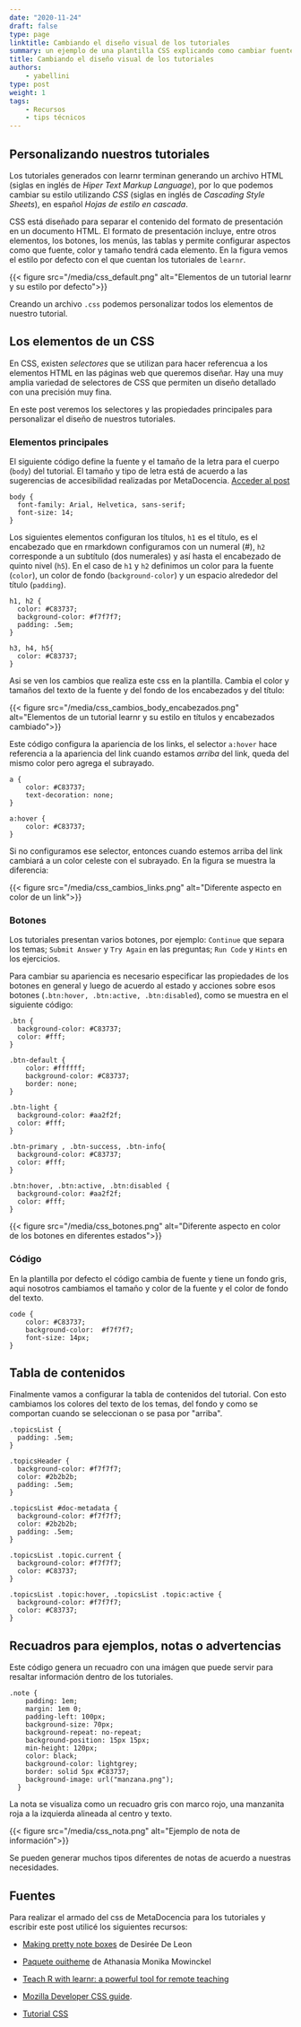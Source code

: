 ```yaml
---
date: "2020-11-24"
draft: false
type: page
linktitle: Cambiando el diseño visual de los tutoriales
summary: un ejemplo de una plantilla CSS explicando como cambiar fuentes y colores de los elementos de un tutorial .
title: Cambiando el diseño visual de los tutoriales
authors: 
    - yabellini
type: post
weight: 1
tags: 
    - Recursos
    - tips técnicos
---
```


## Personalizando nuestros tutoriales

Los tutoriales generados con learnr terminan generando un archivo HTML (siglas en inglés de _Hiper Text Markup Language_), por lo que podemos cambiar su estilo utilizando _CSS_ (siglas en inglés de _Cascading Style Sheets_), en español _Hojas de estilo en cascada_.

CSS está diseñado para separar el contenido del formato de presentación en un documento HTML. El formato de presentación incluye, entre otros elementos, los botones, los menús, las tablas y permite configurar aspectos como que fuente, color y tamaño tendrá cada elemento.  En la figura vemos el estilo por defecto con el que cuentan los tutoriales de `learnr`.

{{< figure src="/media/css_default.png" alt="Elementos de un tutorial learnr y su estilo por defecto">}}

Creando un archivo `.css` podemos personalizar todos los elementos de nuestro tutorial.

## Los elementos de un CSS

En CSS, existen _selectores_ que se utilizan para hacer referencua a los elementos HTML en las páginas web que queremos diseñar. Hay una muy amplia variedad de selectores de CSS  que permiten un diseño detallado con una precisión muy fina.

En este post veremos los selectores y las propiedades principales para personalizar el diseño de nuestros tutoriales.

### Elementos principales

El siguiente código define la fuente y el tamaño de la letra para el cuerpo (`body`) del tutorial.  El tamaño y tipo de letra está de acuerdo a las sugerencias de accesibilidad realizadas por MetaDocencia. [Acceder al post](https://www.metadocencia.org/post/accesibilidad_1/)

```{css, eval=FALSE}
body {
  font-family: Arial, Helvetica, sans-serif;
  font-size: 14;
}
```
Los siguientes elementos configuran los títulos, `h1` es el título, es el encabezado que en rmarkdown configuramos con un numeral (#), `h2` corresponde a un subtítulo (dos numerales) y así hasta el encabezado de quinto nivel (`h5`).  En el caso de `h1` y `h2` definimos un color para la fuente (`color`), un color de fondo (`background-color`) y un espacio alrededor del título (`padding`). 

```{css, eval=FALSE}
h1, h2 {
  color: #C83737;
  background-color: #f7f7f7;
  padding: .5em;
}

h3, h4, h5{
  color: #C83737;
}
```
Asi se ven los cambios que realiza este css en la plantilla.  Cambia el color y tamaños del texto de la fuente y del fondo de los encabezados y del título:

{{< figure src="/media/css_cambios_body_encabezados.png" alt="Elementos de un tutorial learnr y su estilo en títulos y encabezados cambiado">}}

Este código configura la apariencia de los links, el selector `a:hover` hace referencia a la apariencia del link cuando estamos _arriba_ del link, queda del mismo color pero agrega el subrayado.  

```{css, eval=FALSE}
a {
    color: #C83737;
    text-decoration: none;
}

a:hover {
    color: #C83737;
}

```
Si no configuramos ese selector, entonces cuando estemos arriba del link cambiará a un color celeste con el subrayado.  En la figura se muestra la diferencia:

{{< figure src="/media/css_cambios_links.png" alt="Diferente aspecto en color de un link">}}

### Botones

Los tutoriales presentan varios botones, por ejemplo: `Continue` que separa los temas; `Submit Answer` y `Try Again` en las preguntas; `Run Code` y `Hints` en los ejercicios.

Para cambiar su apariencia es necesario especificar las propiedades de los botones en general y luego de acuerdo al estado y acciones sobre esos botones (`.btn:hover, .btn:active, .btn:disabled`), como se muestra en el siguiente código:

```{css, eval=FALSE}
.btn {
  background-color: #C83737;
  color: #fff;
}

.btn-default {
    color: #ffffff;
    background-color: #C83737;
    border: none;
}

.btn-light {
  background-color: #aa2f2f;
  color: #fff;
}

.btn-primary , .btn-success, .btn-info{
  background-color: #C83737;
  color: #fff;
}

.btn:hover, .btn:active, .btn:disabled {
  background-color: #aa2f2f;
  color: #fff;
}
```

{{< figure src="/media/css_botones.png" alt="Diferente aspecto en color de los botones en diferentes estados">}}


### Código

En la plantilla por defecto el código cambia de fuente y tiene un fondo gris, aqui nosotros cambiamos el tamaño y color de la fuente y el color de fondo del texto.

```{css, eval=FALSE}
code {
    color: #C83737;
    background-color:  #f7f7f7;
    font-size: 14px;
}
```

## Tabla de contenidos 

Finalmente vamos a configurar la tabla de contenidos del tutorial.  Con esto cambiamos los colores del texto de los temas, del fondo y como se comportan cuando se seleccionan o se pasa por "arriba".

```{css, eval=FALSE}
.topicsList {
  padding: .5em;
}

.topicsHeader {
  background-color: #f7f7f7;
  color: #2b2b2b;
  padding: .5em;
}

.topicsList #doc-metadata {
  background-color: #f7f7f7;
  color: #2b2b2b;
  padding: .5em;
}

.topicsList .topic.current {
  background-color: #f7f7f7;
  color: #C83737;
}

.topicsList .topic:hover, .topicsList .topic:active {
  background-color: #f7f7f7;
  color: #C83737;
}
```
## Recuadros para ejemplos, notas o advertencias

Este código genera un recuadro con una imágen que puede servir para resaltar información dentro de los tutoriales.

```{css, eval=FALSE}
.note {
    padding: 1em;
    margin: 1em 0;
    padding-left: 100px;
    background-size: 70px;
    background-repeat: no-repeat;
    background-position: 15px 15px;
    min-height: 120px;
    color: black;
    background-color: lightgrey;
    border: solid 5px #C83737;
    background-image: url("manzana.png");
  }
```

La nota se visualiza como un recuadro gris con marco rojo, una manzanita roja a la izquierda alineada al centro y texto.

{{< figure src="/media/css_nota.png" alt="Ejemplo de nota de información">}}

Se pueden generar muchos tipos diferentes de notas de acuerdo a nuestras necesidades.

## Fuentes

Para realizar el armado del css de MetaDocencia para los tutoriales y escribir este post utilicé los siguientes recursos:

* [Making pretty note boxes](https://desiree.rbind.io/post/2019/making-tip-boxes-with-bookdown-and-rmarkdown/) de Desirée De Leon

* [Paquete ouitheme](https://github.com/Athanasiamo/uiothemes) de Athanasia Monika Mowinckel

* [Teach R with learnr: a powerful tool for remote teaching](https://education.rstudio.com/blog/2020/05/learnr-for-remote/)

* [Mozilla Developer CSS guide](https://developer.mozilla.org/es/docs/Web/CSS).

* [Tutorial CSS](https://www.w3schools.com/css/default.asp)

